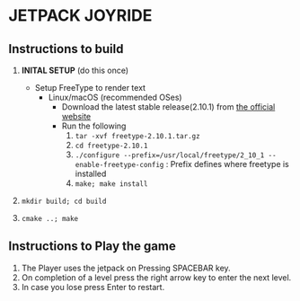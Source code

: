 # JETPACK JOYRIDE

## Instructions to build

1. <b>INITAL SETUP</b> (do this once)

    - Setup FreeType to render text 
        - Linux/macOS (recommended OSes)
            - Download the latest stable release(2.10.1) from [the official website](https://freetype.org/download.html)
            - Run the following
                1.  `tar -xvf freetype-2.10.1.tar.gz`
                2.  `cd freetype-2.10.1`
                3.  `./configure --prefix=/usr/local/freetype/2_10_1 --enable-freetype-config` : Prefix defines where freetype is installed
                4.  `make; make install`
2. `mkdir build; cd build`
3. `cmake ..; make`
## Instructions to Play the game 
1. The Player uses the jetpack on Pressing SPACEBAR key.
2. On completion of a level press the right arrow key to enter the next level.
3. In case you lose press Enter to restart.
